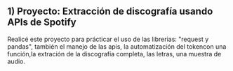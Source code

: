 ## 1) Proyecto: Extracción de discografía usando APIs de Spotify
Realicé este proyecto para prácticar el uso de las librerias: "request y pandas", también el manejo de las apis, la automatización del tokencon una función,la extración de la discografía
completa, las letras, una muestra de audio. 
